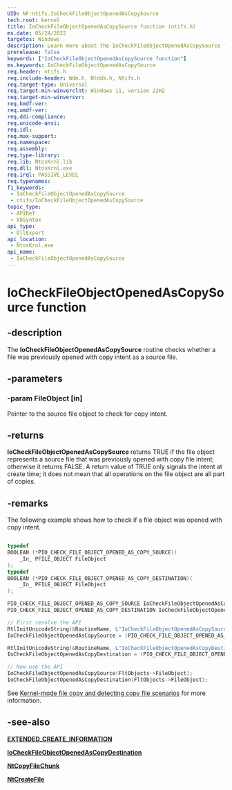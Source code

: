 ```yaml
---
UID: NF:ntifs.IoCheckFileObjectOpenedAsCopySource
tech.root: kernel
title: IoCheckFileObjectOpenedAsCopySource function (ntifs.h)
ms.date: 05/24/2022
targetos: Windows
description: Learn more about the IoCheckFileObjectOpenedAsCopySource function.
prerelease: false
keywords: ["IoCheckFileObjectOpenedAsCopySource function"]
ms.keywords: IoCheckFileObjectOpenedAsCopySource
req.header: ntifs.h
req.include-header: Wdm.h, Ntddk.h, Ntifs.h
req.target-type: Universal
req.target-min-winverclnt: Windows 11, version 22H2
req.target-min-winversvr: 
req.kmdf-ver: 
req.umdf-ver: 
req.ddi-compliance:
req.unicode-ansi: 
req.idl: 
req.max-support: 
req.namespace: 
req.assembly: 
req.type-library: 
req.lib: NtosKrnl.lib
req.dll: NtosKrnl.exe
req.irql: PASSIVE_LEVEL
req.typenames: 
f1_keywords:
 - IoCheckFileObjectOpenedAsCopySource
 - ntifs/IoCheckFileObjectOpenedAsCopySource
topic_type:
 - APIRef
 - kbSyntax
api_type:
 - DllExport
api_location:
 - NtosKrnl.exe
api_name:
 - IoCheckFileObjectOpenedAsCopySource
---
```


# IoCheckFileObjectOpenedAsCopySource function

## -description

The **IoCheckFileObjectOpenedAsCopySource** routine checks whether a file was previously opened with copy intent as a source file.

## -parameters

### -param FileObject [in]

Pointer to the source file object to check for copy intent.

## -returns

**IoCheckFileObjectOpenedAsCopySource** returns TRUE if the file object represents a source file that was previously opened with copy file intent; otherwise it returns FALSE. A return value of TRUE only signals the intent at create time; it does not mean that all operations on the file object are all part of copies.

## -remarks

The following example shows how to check if a file object was opened with copy intent.

``` C

typedef  
BOOLEAN (*PIO_CHECK_FILE_OBJECT_OPENED_AS_COPY_SOURCE)( 
    _In_ PFILE_OBJECT FileObject 
); 
typedef  
BOOLEAN (*PIO_CHECK_FILE_OBJECT_OPENED_AS_COPY_DESTINATION)( 
    _In_ PFILE_OBJECT FileObject 
); 

PIO_CHECK_FILE_OBJECT_OPENED_AS_COPY_SOURCE IoCheckFileObjectOpenedAsCopySource; 
PIO_CHECK_FILE_OBJECT_OPENED_AS_COPY_DESTINATION IoCheckFileObjectOpenedAsCopyDestination;

// First resolve the API 
RtlInitUnicodeString(&RoutineName, L"IoCheckFileObjectOpenedAsCopySource"); 
IoCheckFileObjectOpenedAsCopySource = (PIO_CHECK_FILE_OBJECT_OPENED_AS_COPY_SOURCE)MmGetSystemRoutineAddress(&RoutineName); 

RtlInitUnicodeString(&RoutineName, L"IoCheckFileObjectOpenedAsCopyDestination"); 
IoCheckFileObjectOpenedAsCopyDestination = (PIO_CHECK_FILE_OBJECT_OPENED_AS_COPY_DESTINATION)MmGetSystemRoutineAddress(&RoutineName); 

// Now use the API 
IoCheckFileObjectOpenedAsCopySource(FltObjects->FileObject); 
IoCheckFileObjectOpenedAsCopyDestination(FltObjects->FileObject);
```

See [Kernel-mode file copy and detecting copy file scenarios](km-file-copy.md) for more information.

## -see-also

[**EXTENDED_CREATE_INFORMATION**](ns-ntifs-extended_create_information.md)

[**IoCheckFileObjectOpenedAsCopyDestination**](nf-ntifs-iocheckfileobjectopenedascopydestination.md)

[**NtCopyFileChunk**](nf-ntifs-ntcopyfilechunk.md)

[**NtCreateFile**](/windows-hardware/drivers/ddi/ntifs/nf-ntifs-ntcreatefile)
